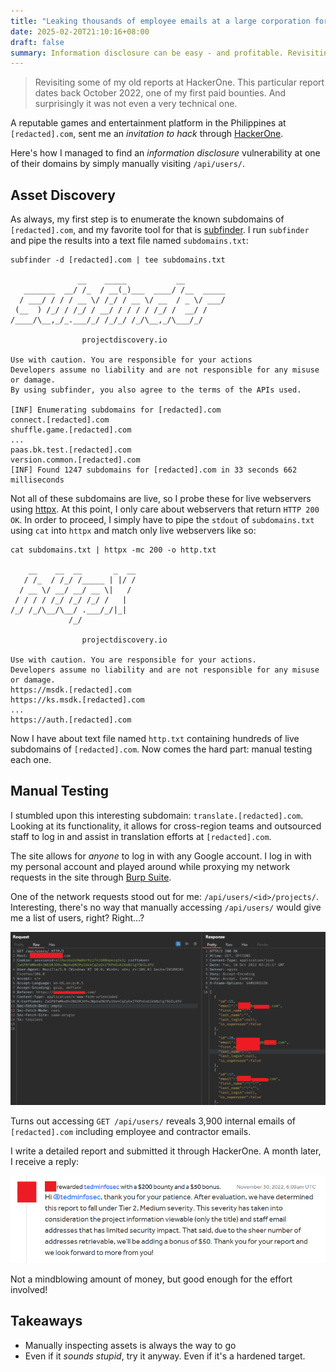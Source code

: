 ```yaml
---
title: "Leaking thousands of employee emails at a large corporation for $250"
date: 2025-02-20T21:10:16+08:00
draft: false
summary: Information disclosure can be easy - and profitable. Revisiting one of my first paid bounties.
---
```


> Revisiting some of my old reports at HackerOne. This particular report dates back October 2022, one of my first paid bounties. And surprisingly it was not even a very technical one.

A reputable games and entertainment platform in the Philippines at `[redacted].com`, sent me an _invitation to hack_ through [HackerOne](https://hackerone.com).

Here's how I managed to find an _information disclosure_ vulnerability at one of their domains by simply manually visiting `/api/users/`.

## Asset Discovery

As always, my first step is to enumerate the known subdomains of `[redacted].com`, and my favorite tool for that is [subfinder](https://github.com/projectdiscovery/subfinder). I run `subfinder` and pipe the results into a text file named `subdomains.txt`:

```plaintext
subfinder -d [redacted].com | tee subdomains.txt

               __    _____           __
   _______  __/ /_  / __(_)___  ____/ /__  _____
  / ___/ / / / __ \/ /_/ / __ \/ __  / _ \/ ___/
 (__  ) /_/ / /_/ / __/ / / / / /_/ /  __/ /
/____/\__,_/_.___/_/ /_/_/ /_/\__,_/\___/_/

                projectdiscovery.io

Use with caution. You are responsible for your actions
Developers assume no liability and are not responsible for any misuse or damage.
By using subfinder, you also agree to the terms of the APIs used.

[INF] Enumerating subdomains for [redacted].com
connect.[redacted].com
shuffle.game.[redacted].com
...
paas.bk.test.[redacted].com
version.common.[redacted].com
[INF] Found 1247 subdomains for [redacted].com in 33 seconds 662 milliseconds
```

Not all of these subdomains are live, so I probe these for live webservers using [httpx](https://github.com/projectdiscovery/httpx). At this point, I only care about webservers that return `HTTP 200 OK`. In order to proceed, I simply have to pipe the `stdout` of `subdomains.txt` using `cat` into `httpx` and match only live webservers like so:

```plaintext
cat subdomains.txt | httpx -mc 200 -o http.txt

    __    __  __       _  __
   / /_  / /_/ /_____ | |/ /
  / __ \/ __/ __/ __ \|   /
 / / / / /_/ /_/ /_/ /   |
/_/ /_/\__/\__/ .___/_/|_|
             /_/              

                projectdiscovery.io

Use with caution. You are responsible for your actions.
Developers assume no liability and are not responsible for any misuse or damage.
https://msdk.[redacted].com
https://ks.msdk.[redacted].com
...
https://auth.[redacted].com
```

Now I have about text file named `http.txt` containing hundreds of live subdomains of `[redacted].com`. Now comes the hard part: manual testing each one.

## Manual Testing

I stumbled upon this interesting subdomain: `translate.[redacted].com`. Looking at its functionality, it allows for cross-region teams and outsourced staff to log in and assist in translation efforts at `[redacted].com`.

The site allows for _anyone_ to log in with any Google account. I log in with my personal account and played around while proxying my network requests in the site through [Burp Suite](https://portswigger.net/burp).

One of the network requests stood out for me: `/api/users/<id>/projects/`. Interesting, there's no way that manually accessing `/api/users/` would give me a list of users, right? Right...?

![users endpoint](/users-endpoint.PNG)

Turns out accessing `GET /api/users/` reveals 3,900 internal emails of `[redacted].com` including employee and contractor emails.

I write a detailed report and submitted it through HackerOne. A month later, I receive a reply:

![reward](/users-endpoint-reward.PNG)

Not a mindblowing amount of money, but good enough for the effort involved!

## Takeaways
- Manually inspecting assets is always the way to go
- Even if it _sounds stupid_, try it anyway. Even if it's a hardened target.
